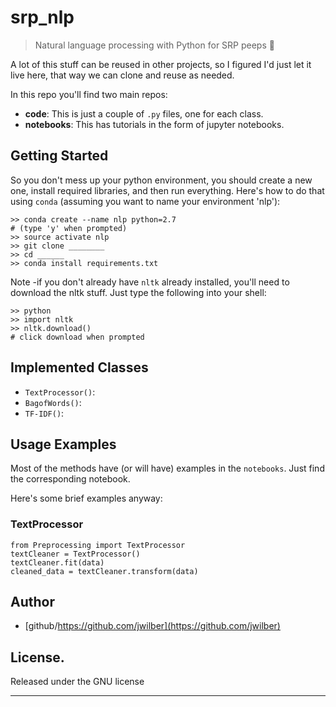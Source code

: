 # srp_nlp
> Natural language processing with Python for SRP peeps :metal:

A lot of this stuff can be reused in other projects, so I figured I'd just let it live here, that way we can clone and reuse as needed.

In this repo you'll find two main repos:
+ **code**: This is just a couple of `.py` files, one for each class.
+ **notebooks**: This has tutorials in the form of jupyter notebooks.

## Getting Started
So you don't mess up your python environment, you should create a new one, install required libraries, and then run everything.
Here's how to do that using `conda` (assuming you want to name your environment 'nlp'):

```
>> conda create --name nlp python=2.7 
# (type 'y' when prompted)
>> source activate nlp
>> git clone ________
>> cd ______
>> conda install requirements.txt
```

Note -if you don't already have `nltk` already installed, you'll need to download the nltk stuff. 
Just type the following into your shell:

```
>> python
>> import nltk
>> nltk.download()
# click download when prompted
```


## Implemented Classes
+ `TextProcessor()`:
+ `BagofWords()`:
+ `TF-IDF()`:


## Usage Examples
Most of the methods have (or will have) examples in the `notebooks`. Just find the corresponding notebook.

Here's some brief examples anyway:

### TextProcessor

```
from Preprocessing import TextProcessor
textCleaner = TextProcessor()
textCleaner.fit(data)
cleaned_data = textCleaner.transform(data)
```


## Author
+ [github/https://github.com/jwilber](https://github.com/jwilber)

## License.
Released under the GNU license

***


